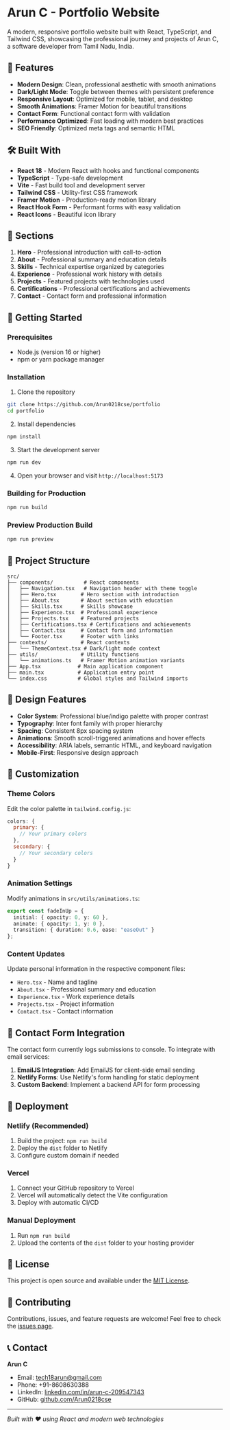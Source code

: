 # Arun C - Portfolio Website

A modern, responsive portfolio website built with React, TypeScript, and Tailwind CSS, showcasing the professional journey and projects of Arun C, a software developer from Tamil Nadu, India.

## 🚀 Features

- **Modern Design**: Clean, professional aesthetic with smooth animations
- **Dark/Light Mode**: Toggle between themes with persistent preference
- **Responsive Layout**: Optimized for mobile, tablet, and desktop
- **Smooth Animations**: Framer Motion for beautiful transitions
- **Contact Form**: Functional contact form with validation
- **Performance Optimized**: Fast loading with modern best practices
- **SEO Friendly**: Optimized meta tags and semantic HTML

## 🛠️ Built With

- **React 18** - Modern React with hooks and functional components
- **TypeScript** - Type-safe development
- **Vite** - Fast build tool and development server
- **Tailwind CSS** - Utility-first CSS framework
- **Framer Motion** - Production-ready motion library
- **React Hook Form** - Performant forms with easy validation
- **React Icons** - Beautiful icon library

## 📱 Sections

1. **Hero** - Professional introduction with call-to-action
2. **About** - Professional summary and education details
3. **Skills** - Technical expertise organized by categories
4. **Experience** - Professional work history with details
5. **Projects** - Featured projects with technologies used
6. **Certifications** - Professional certifications and achievements
7. **Contact** - Contact form and professional information

## 🚀 Getting Started

### Prerequisites

- Node.js (version 16 or higher)
- npm or yarn package manager

### Installation

1. Clone the repository
```bash
git clone https://github.com/Arun0218cse/portfolio
cd portfolio
```

2. Install dependencies
```bash
npm install
```

3. Start the development server
```bash
npm run dev
```

4. Open your browser and visit `http://localhost:5173`

### Building for Production

```bash
npm run build
```

### Preview Production Build

```bash
npm run preview
```

## 📁 Project Structure

```
src/
├── components/          # React components
│   ├── Navigation.tsx   # Navigation header with theme toggle
│   ├── Hero.tsx        # Hero section with introduction
│   ├── About.tsx       # About section with education
│   ├── Skills.tsx      # Skills showcase
│   ├── Experience.tsx  # Professional experience
│   ├── Projects.tsx    # Featured projects
│   ├── Certifications.tsx # Certifications and achievements
│   ├── Contact.tsx     # Contact form and information
│   └── Footer.tsx      # Footer with links
├── contexts/           # React contexts
│   └── ThemeContext.tsx # Dark/light mode context
├── utils/              # Utility functions
│   └── animations.ts   # Framer Motion animation variants
├── App.tsx            # Main application component
├── main.tsx           # Application entry point
└── index.css          # Global styles and Tailwind imports
```

## 🎨 Design Features

- **Color System**: Professional blue/indigo palette with proper contrast
- **Typography**: Inter font family with proper hierarchy
- **Spacing**: Consistent 8px spacing system
- **Animations**: Smooth scroll-triggered animations and hover effects
- **Accessibility**: ARIA labels, semantic HTML, and keyboard navigation
- **Mobile-First**: Responsive design approach

## 🔧 Customization

### Theme Colors
Edit the color palette in `tailwind.config.js`:

```js
colors: {
  primary: {
    // Your primary colors
  },
  secondary: {
    // Your secondary colors
  }
}
```

### Animation Settings
Modify animations in `src/utils/animations.ts`:

```ts
export const fadeInUp = {
  initial: { opacity: 0, y: 60 },
  animate: { opacity: 1, y: 0 },
  transition: { duration: 0.6, ease: "easeOut" }
};
```

### Content Updates
Update personal information in the respective component files:
- `Hero.tsx` - Name and tagline
- `About.tsx` - Professional summary and education
- `Experience.tsx` - Work experience details
- `Projects.tsx` - Project information
- `Contact.tsx` - Contact information

## 📧 Contact Form Integration

The contact form currently logs submissions to console. To integrate with email services:

1. **EmailJS Integration**: Add EmailJS for client-side email sending
2. **Netlify Forms**: Use Netlify's form handling for static deployment
3. **Custom Backend**: Implement a backend API for form processing

## 🚀 Deployment

### Netlify (Recommended)
1. Build the project: `npm run build`
2. Deploy the `dist` folder to Netlify
3. Configure custom domain if needed

### Vercel
1. Connect your GitHub repository to Vercel
2. Vercel will automatically detect the Vite configuration
3. Deploy with automatic CI/CD

### Manual Deployment
1. Run `npm run build`
2. Upload the contents of the `dist` folder to your hosting provider

## 📄 License

This project is open source and available under the [MIT License](LICENSE).

## 🤝 Contributing

Contributions, issues, and feature requests are welcome! Feel free to check the [issues page](https://github.com/Arun0218cse/portfolio/issues).

## 📞 Contact

**Arun C**
- Email: tech18arun@gmail.com
- Phone: +91-8608630388
- LinkedIn: [linkedin.com/in/arun-c-209547343](https://linkedin.com/in/arun-c-209547343)
- GitHub: [github.com/Arun0218cse](https://github.com/Arun0218cse)

---

*Built with ❤️ using React and modern web technologies*